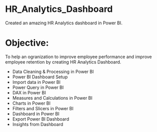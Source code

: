 # HR_Analytics_Dashboard
Created an amazing HR Analytics dashboard in Power BI.
# Objective:
To help an ogranization to improve employee performance and improve employee retention by creating HR Analytics Dashboard.

- Data Cleaning & Processing in Power BI
- Power BI Dashboard Setup
- Import data in Power BI
- Power Query in Power BI
- DAX in Power BI
- Measures and Calculations in Power BI
- Charts in Power BI
- Filters and Slicers in Power BI
- Dashboard in Power BI 
- Export Power BI Dashboard
- Insights from Dashboard 
